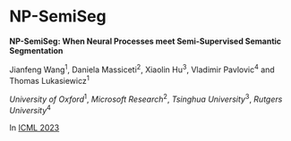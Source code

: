 # NP-SemiSeg 

**NP-SemiSeg: When Neural Processes meet Semi-Supervised Semantic Segmentation**

Jianfeng Wang<sup>1</sup>, Daniela Massiceti<sup>2</sup>, Xiaolin Hu<sup>3</sup>, Vladimir Pavlovic<sup>4</sup> and   Thomas Lukasiewicz<sup>1</sup>

*University of Oxford*<sup>1</sup>, *Microsoft Research*<sup>2</sup>, *Tsinghua University*<sup>3</sup>,  *Rutgers University*<sup>4</sup> 

In [ICML 2023](https://proceedings.mlr.press/v202/wang23x.html)
 
